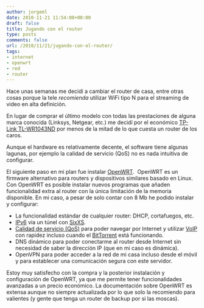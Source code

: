 ```yaml
---
author: jorgeml
date: 2010-11-21 11:54:08+00:00
draft: false
title: Jugando con el router
type: posts
comments: false
url: /2010/11/21/jugando-con-el-router/
tags:
- internet
- openwrt
- red
- router
---
```


Hace unas semanas me decidí a cambiar el router de casa, entre otras cosas porque la tele _recomienda_ utilizar WiFi tipo N para el streaming de video en alta definición.

En lugar de comprar el último modelo con todas las prestaciones de alguna marca conocida (Linksys, Netgear, etc.) me decidí por el económico [TP-Link TL-WR1043ND](http://www.tp-link.com/products/productDetails.asp?class=wlan&pmodel=TL-WR1043ND) por menos de la mitad de lo que cuesta un router de los caros.

Aunque el hardware es relativamente decente, el software tiene algunas lagunas, por ejemplo la calidad de servicio (QoS) no es nada intuitiva de configurar.

El siguiente paso en mi plan fue instalar [OpenWRT](http://www.openwrt.org/).  OpenWRT es un firmware alternativo para routers y dispositivos similares basado en Linux. Con OpenWRT es posible instalar nuevos programas que añaden funcionalidad extra al router con la única limitación de la memoria disponible. En mi caso, a pesar de solo contar con 8 Mb he podido instalar y configurar:

* La funcionalidad estándar de cualquier router: DHCP, cortafuegos, etc.
* [IPv6](http://es.wikipedia.org/wiki/IPv6) via un túnel con [SixXS](http://www.sixxs.net/).
* [Calidad de servicio (QoS)](http://es.wikipedia.org/wiki/QoS) para poder navegar por Internet y utilizar [VoIP](http://es.wikipedia.org/wiki/VoIP) con rapidez incluso cuando el [BitTorrent](http://es.wikipedia.org/wiki/BitTorrent_%28protocolo%29) está funcionando.
* DNS dinámico para poder conectarme al router desde Internet sin necesidad de saber la dirección IP (que en mi caso es dinámica).
* OpenVPN para poder acceder a la red de mi casa incluso desde el móvil y para establecer una comunicación segura con este servidor.

Estoy muy satisfecho con la compra y la posterior instalación y configuración de OpenWRT, ya que me permite tener funcionalidades avanzadas a un precio económico. La documentación sobre OpenWRT es extensa aunque no siempre actualizada por lo que solo la recomiendo para valientes (y gente que tenga un router de backup por si las moscas).

